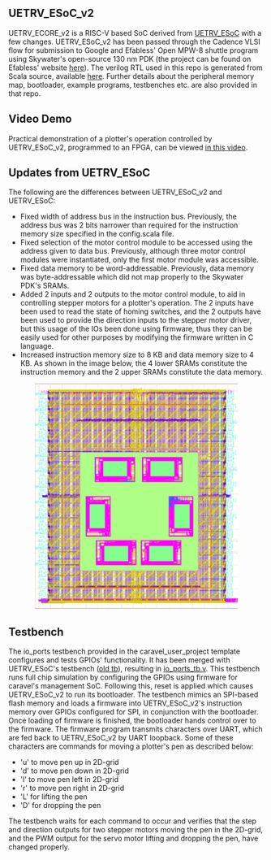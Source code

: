 ## UETRV_ESoC_v2
UETRV_ECORE_v2 is a RISC-V based SoC derived from [UETRV_ESoC](https://github.com/ee-uet/UETRV_ESoC) with a few changes. UETRV_ESoC_v2 has been passed through the Cadence VLSI flow for submission to Google and Efabless' Open MPW-8 shuttle program using Skywater's open-source 130 nm PDK (the project can be found on Efabless' website [here](https://platform.efabless.com/projects/1549)). The verilog RTL used in this repo is generated from Scala source, available [here](https://github.com/ee-uet/UETRV_ESoC). Further details about the peripheral memory map, bootloader, example programs, testbenches etc. are also provided in that repo.

## Video Demo
Practical demonstration of a plotter's operation controlled by UETRV_ESoC_v2, programmed to an FPGA, can be viewed [in this video](https://drive.google.com/file/d/1raqXAQvwz1TRjg51NF_Drprh9RkbB_k1/view?usp=sharing).

## Updates from UETRV_ESoC
The following are the differences between UETRV_ESoC_v2 and UETRV_ESoC:

* Fixed width of address bus in the instruction bus. Previously, the address bus was 2 bits narrower than required for the instruction memory size specified in the config.scala file.
* Fixed selection of the motor control module to be accessed using the address given to data bus. Previously, although three motor control modules were instantiated, only the first motor module was accessible.
* Fixed data memory to be word-addressable. Previously, data memory was byte-addressable which did not map properly to the Skywater PDK's SRAMs.
* Added 2 inputs and 2 outputs to the motor control module, to aid in controlling stepper motors for a plotter's operation. The 2 inputs have been used to read the state of homing switches, and the 2 outputs have been used to provide the direction inputs to the stepper motor driver, but this usage of the IOs been done using firmware, thus they can be easily used for other purposes by modifying the firmware written in C language.
* Increased instruction memory size to 8 KB and data memory size to 4 KB. As shown in the image below, the 4 lower SRAMs constitute the instruction memory and the 2 upper SRAMs constitute the data memory.

<p align="center">
  <img src="docs/full_chip_layout.png" alt="layout rendered using klayout" width="400"/>
</p>

## Testbench

The io_ports testbench provided in the caravel_user_project template configures and tests GPIOs' functionality. It has been merged with UETRV_ESoC's testbench ([old tb](https://github.com/ee-uet/UETRV_ESoC/blob/main/tb/SoC_tb.v)), resulting in [io_ports_tb.v](verilog/dv/io_ports/io_ports_tb.v). This testbench runs full chip simulation by configuring the GPIOs using firmware for caravel's management SoC. Following this, reset is applied which causes UETRV_ESoC_v2 to run its bootloader. The testbench mimics an SPI-based flash memory and loads a firmware into UETRV_ESoC_v2's instruction memory over GPIOs configured for SPI, in conjunction with the bootloader. Once loading of firmware is finished, the bootloader hands control over to the firmware. The firmware program transmits characters over UART, which are fed back to UETRV_ESoC_v2 by UART loopback. Some of these characters are commands for moving a plotter's pen as described below:

- 'u' to move pen up in 2D-grid
- 'd' to move pen down in 2D-grid
- 'l' to move pen left in 2D-grid
- 'r' to move pen right in 2D-grid
- 'L' for lifting the pen
- 'D' for dropping the pen

The testbench waits for each command to occur and verifies that the step and direction outputs for two stepper motors moving the pen in the 2D-grid, and the PWM output for the servo motor lifting and dropping the pen, have changed properly.
